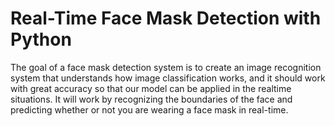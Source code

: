 # Real-Time Face Mask Detection with Python
The goal of a face mask detection system is to create an image recognition system that understands how image classification works, and it should work with great accuracy so that our model can be applied in the realtime situations. It will work by recognizing the boundaries of the face and predicting whether or not you are wearing a face mask in real-time.

